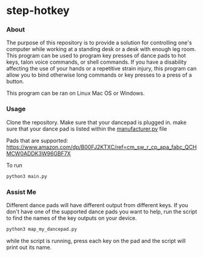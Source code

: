 # step-hotkey
### About
 The purpose of this repository is to provide a solution for controlling one's computer while working at a standing desk or a desk with enough leg room. This program can be used to program  key presses of dance pads to hot keys, talon voice commands, or shell commands. If you have a disability affecting the use of your hands or a repetitive strain injury, this program can allow you to bind otherwise long commands or key presses to  a press of a button.

This program can be ran on Linux Mac OS or Windows.

 ### Usage
 Clone the repository. Make sure that your dancepad is plugged in.  make sure that  your dance pad is listed within the [manufacturer.py](./manufacturer.py) file

 Pads that are supported:
 https://www.amazon.com/dp/B00FJ2KTXC/ref=cm_sw_r_cp_apa_fabc_QCHMCW0ADDK3W96GBF7X

 To run
 ```bash
python3 main.py
 ```

  ### Assist Me
   Different dance pads will have different output from different keys. If  you don't have one of the supported dance pads you want to help, run the script to find  the names of the key outputs on your device.

```bash
python3 map_my_dancepad.py
```
 while the script is running, press each key on the pad and the script will print out its name.